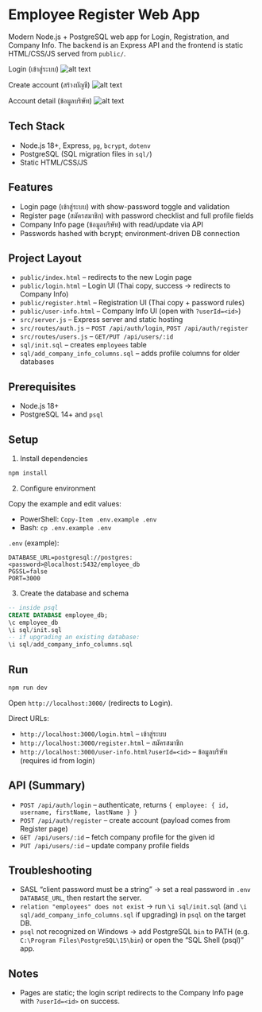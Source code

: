 # Employee Register Web App

Modern Node.js + PostgreSQL web app for Login, Registration, and Company Info. The backend is an Express API and the frontend is static HTML/CSS/JS served from `public/`.

Login (เข้าสู่ระบบ)
![alt text](image.png)

Create account (สร้างบัญชี)
![alt text](image-1.png)

Account detail (ข้อมูลบริษัท)
![alt text](image-2.png)

## Tech Stack

- Node.js 18+, Express, `pg`, `bcrypt`, `dotenv`
- PostgreSQL (SQL migration files in `sql/`)
- Static HTML/CSS/JS 

## Features

- Login page (เข้าสู่ระบบ) with show-password toggle and validation
- Register page (สมัครสมาชิก) with password checklist and full profile fields
- Company Info page (ข้อมูลบริษัท) with read/update via API
- Passwords hashed with bcrypt; environment-driven DB connection

## Project Layout

- `public/index.html` – redirects to the new Login page
- `public/login.html` – Login UI (Thai copy, success → redirects to Company Info)
- `public/register.html` – Registration UI (Thai copy + password rules)
- `public/user-info.html` – Company Info UI (open with `?userId=<id>`)
- `src/server.js` – Express server and static hosting
- `src/routes/auth.js` – `POST /api/auth/login`, `POST /api/auth/register`
- `src/routes/users.js` – `GET/PUT /api/users/:id`
- `sql/init.sql` – creates `employees` table
- `sql/add_company_info_columns.sql` – adds profile columns for older databases

## Prerequisites

- Node.js 18+
- PostgreSQL 14+ and `psql`

## Setup

1) Install dependencies

```bash
npm install
```

2) Configure environment

Copy the example and edit values:

- PowerShell: `Copy-Item .env.example .env`
- Bash: `cp .env.example .env`

`.env` (example):

```
DATABASE_URL=postgresql://postgres:<password>@localhost:5432/employee_db
PGSSL=false
PORT=3000
```

3) Create the database and schema

```sql
-- inside psql
CREATE DATABASE employee_db;
\c employee_db
\i sql/init.sql
-- if upgrading an existing database:
\i sql/add_company_info_columns.sql
```

## Run

```bash
npm run dev
```
Open `http://localhost:3000/` (redirects to Login).


Direct URLs:

- `http://localhost:3000/login.html` – เข้าสู่ระบบ
- `http://localhost:3000/register.html` – สมัครสมาชิก
- `http://localhost:3000/user-info.html?userId=<id>` – ข้อมูลบริษัท (requires id from login)

## API (Summary)

- `POST /api/auth/login` – authenticate, returns `{ employee: { id, username, firstName, lastName } }`
- `POST /api/auth/register` – create account (payload comes from Register page)
- `GET /api/users/:id` – fetch company profile for the given id
- `PUT /api/users/:id` – update company profile fields

## Troubleshooting

- SASL “client password must be a string” → set a real password in `.env` `DATABASE_URL`, then restart the server.
- `relation "employees" does not exist` → run `\i sql/init.sql` (and `\i sql/add_company_info_columns.sql` if upgrading) in `psql` on the target DB.
- `psql` not recognized on Windows → add PostgreSQL `bin` to PATH (e.g. `C:\Program Files\PostgreSQL\15\bin`) or open the “SQL Shell (psql)” app.

## Notes

- Pages are static; the login script redirects to the Company Info page with `?userId=<id>` on success.
